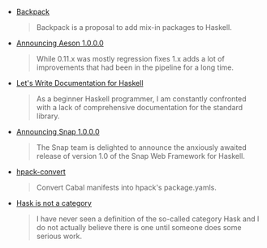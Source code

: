 -   [Backpack](https://github.com/ezyang/ghc-proposals/blob/9bdb9de01b2853298efa9b154f7af94db8bbc215/proposals/0000-backpack.rst)

    > Backpack is a proposal to add mix-in packages to Haskell.

-   [Announcing Aeson 1.0.0.0](https://mail.haskell.org/pipermail/haskell-cafe/2016-August/124570.html)

    > While 0.11.x was mostly regression fixes 1.x adds a lot of improvements that had been in the pipeline for a long time.

-   [Let's Write Documentation for Haskell](https://lwm.github.io/lets-write-documentation-for-haskell/)

    > As a beginner Haskell programmer, I am constantly confronted with a lack of comprehensive documentation for the standard library.

-   [Announcing Snap 1.0.0.0](http://snapframework.com/blog/2016/08/07/snap-1.0-released)

    > The Snap team is delighted to announce the anxiously awaited release of version 1.0 of the Snap Web Framework for Haskell.

-   [hpack-convert](https://github.com/yamadapc/hpack-convert/tree/7138ca4df24a47c7d6ee9956b7f926dead270ca6)

    > Convert Cabal manifests into hpack's package.yamls.

-   [Hask is not a category](http://math.andrej.com/2016/08/06/hask-is-not-a-category/)

    > I have never seen a definition of the so-called category Hask and I do not actually believe there is one until someone does some serious work.
